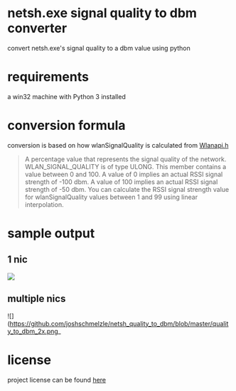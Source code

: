 # netsh.exe signal quality to dbm converter

convert netsh.exe's signal quality to a dbm value using python

# requirements

a win32 machine with Python 3 installed

# conversion formula

conversion is based on how wlanSignalQuality is calculated from [Wlanapi.h](https://docs.microsoft.com/en-us/windows/desktop/api/wlanapi/ns-wlanapi-_wlan_association_attributes)

> A percentage value that represents the signal quality of the network. WLAN_SIGNAL_QUALITY is of type ULONG. This member contains a value between 0 and 100. A value of 0 implies an actual RSSI signal strength of -100 dbm. A value of 100 implies an actual RSSI signal strength of -50 dbm. You can calculate the RSSI signal strength value for wlanSignalQuality values between 1 and 99 using linear interpolation.

# sample output

## 1 nic

![](https://github.com/joshschmelzle/netsh_quality_to_dbm/blob/master/quality_to_dbm_simple.png)

## multiple nics

![](https://github.com/joshschmelzle/netsh_quality_to_dbm/blob/master/quality_to_dbm_2x.png_

# license

project license can be found [here](https://github.com/joshschmelzle/netsh_quality_to_dbm/blob/master/LICENSE)
